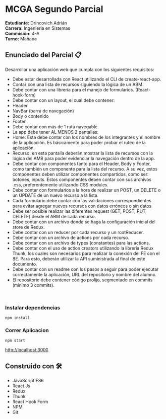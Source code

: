 # MCGA Segundo Parcial

**Estudiante:** Drincovich Adrián<br>
**Carrera:** Ingenieria en Sistemas<br>
**Commisión:** 4-A<br>
**Turno:** Mañana<br>


## Enunciado del Parcial 📋
Desarrollar una aplicación web que cumpla con los siguientes requisitos:
- Debe estar desarrollada con React utilizando el CLI de create-react-app.
- Contar con una lista de recursos siguiendo la lógica de un ABM.
- Debe contar con una librería para el manejo de formularios. (React-hook-form)
- Debe contar con un layout, el cual debe contener:
 - Header
 - NavBar (barra de navegación)
 - Body o contenido
 - Footer
- Debe contar con más de 1 ruta navegable.
- La app debe tener AL MENOS 2 pantallas:
 - Home: Esta debe contar con los nombres de los integrantes y el nombre de la
aplicación. Es básicamente para poder probar el ruteo de la aplicación.
 - Recurso: en esta pantalla deberán mostrar la lista de recursos con la lógica del
AMB para poder evidenciar la navegación dentro de la app.
- Debe contar con componentes tanto para el Header, Body y Footer, como también un
componente para la lista del recurso. A su vez, estos componentes deben utilizar
componentes compartidos, como ser: botones, inputs. Estos componentes deben contar
con sus archivos .css, preferentemente utilizando CSS modules.
- Debe contar con formularios a la hora de realizar un POST, un DELETE o un UPDATE
de un nuevo recurso a la lista.
- Cada formulario debe contar con las validaciones correspondientes para evitar agregar
nuevos recursos con datos erróneos o sin datos.
- Debe ser posible realizar las diferentes request (GET, POST, PUT, DELETE) desde el
ABM de cada recurso.
- Debe contar con un archivo donde se haga la configuración inicial del store de Redux.
- Debe contar con un reducer por cada recurso y un rootReducer.
- Debe contar con un archivo de actions por cada recurso.
- Debe contar con un archivo de types (constantes) para las actions.
- Debe contar con el uso de action creators utilizando la librería Redux Thunk, los cuales
son necesarios para realizar la conexión del FE con el BE. Para esto, deberán utilizar la
API suministrada al final de este documento.
- Debe contar con un readme con los pasos a seguir para poder ejecutar correctamente la
aplicación, URL del repositorio y nombre del alumno.
- El repositorio debe contener código prolijo, segmentado en commits (mínimo 3
commits).

<br>

### Instalar dependencias

    npm install


### Correr Aplicacion

    npm start

[http://localhost:3000](http://localhost:3000).
<br>

## Construido con 🛠️
- JavaScript ES6
- React Js
- Redux
- Thunk
- React Hook Form
- NPM
- Git